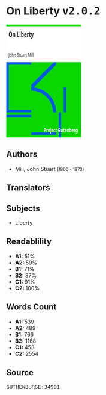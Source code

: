 # On Liberty <kbd>v2.0.2</kbd>

![](./cover.medium.jpg "")

## Authors


 - Mill, John Stuart <small>(1806 - 1873)</small>

## Translators



## Subjects


 - Liberty

## Readablility


 - **A1:** 51%
 - **A2:** 59%
 - **B1:** 71%
 - **B2:** 87%
 - **C1:** 91%
 - **C2:** 100%

## Words Count


 - **A1:** 539
 - **A2:** 489
 - **B1:** 766
 - **B2:** 1168
 - **C1:** 453
 - **C2:** 2554

## Source


<kbd>GUTHENBURGE:34901</kbd>

